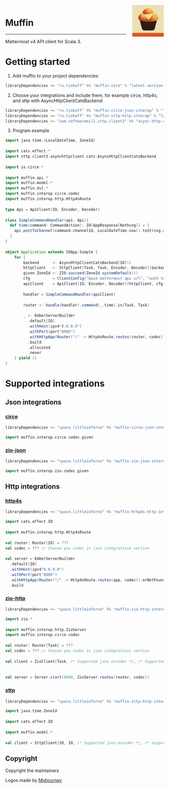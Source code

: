 <img align="right" src="images/logo.png" height="100px" style="padding-left: 20px"/>

# Muffin

----

Mattermost v4 API client for Scala 3.

# Getting started


1. Add muffin to your project dependencies:

```sbt
libraryDependencies += "ru.tinkoff" %% "muffin-core" % "latest version in badge"
```

2. Choose your integrations and include them, 
for example circe, http4s, and sttp with AsyncHttpClientCatsBackend:

```sbt
libraryDependencies += "ru.tinkoff" %% "muffin-circe-json-interop" % "latest version in badge"
libraryDependencies += "ru.tinkoff" %% "muffin-sttp-http-interop" % "latest version in badge"
libraryDependencies += "com.softwaremill.sttp.client3" %% "async-http-client-backend-cats" % "3.7.6"
```

3. Program example

```scala
import java.time.{LocalDateTime, ZoneId}

import cats.effect.*
import sttp.client3.asynchttpclient.cats.AsyncHttpClientCatsBackend

import io.circe.*

import muffin.api.*
import muffin.model.*
import muffin.dsl.*
import muffin.interop.circe.codec
import muffin.interop.http.Http4sRoute

type Api = ApiClient[IO, Encoder, Decoder]

class SimpleCommandHandler(api: Api){
  def time(command: CommandAction): IO[AppResponse[Nothing]] = {
    api.postToChannel(command.channelId, LocalDateTime.now().toString.some).as(ok)
  }
}

object Application extends IOApp.Simple {
    for {
        backend      <- AsyncHttpClientCatsBackend[IO]()
        httpClient   <- SttpClient[Task, Task, Encoder, Decoder](backend)
        given ZoneId <- ZIO.succeed(ZoneId.systemDefault())
        cfg          = ClientConfig("base mattermost api url", "auth token", "bot name", "your service base url")
        apiClient    = ApiClient[IO, Encoder, Decoder](httpClient, cfg)(codec)
      
        handler = SimpleCommandHandler(apiClient)
      
        router <- handle(handler).command(_.time).in[Task, Task]
      
        _ <- EmberServerBuilder
          .default[IO]
          .withHost(ipv4"0.0.0.0")
          .withPort(port"8080")
          .withHttpApp(Router("/" -> Http4sRoute.routes(router, codec)).orNotFound)
          .build
          .allocated
          .never
    } yield ()
}
```

# Supported integrations

## Json integrations

### [circe](https://github.com/circe/circe)

```sbt
libraryDependencies += "space.littleinferno" %% "muffin-circe-json-interop" % "latest version in badge"
```

```scala
import muffin.interop.circe.codec.given
```

### [zio-json](https://github.com/zio/zio-json)

```sbt
libraryDependencies += "space.littleinferno" %% "muffin-zio-json-interop" % "latest version in badge"
```

```scala
import muffin.interop.zio.codec.given
```

## Http integrations

### [http4s](https://github.com/http4s/http4s)

```sbt
libraryDependencies += "space.littleinferno" %% "muffin-http4s-http-interop" % "latest version in badge"
```

```scala
import cats.effect.IO

import muffin.interop.http.Http4sRoute

val router: Router[IO] = ???
val codec = ??? // Choose you codec in json integrations section

val server = EmberServerBuilder
  .default[IO]
  .withHost(ipv4"0.0.0.0")
  .withPort(port"8080")
  .withHttpApp(Router("/" -> Http4sRoute.routes(app, codec)).orNotFound)
  .build
```

### [zio-http](https://github.com/dream11/zio-http)

```sbt
libraryDependencies += "space.littleinferno" %% "muffin-zio-http-interop" % "latest version in badge"
```

```scala
import zio.*

import muffin.interop.http.ZioServer
import muffin.interop.circe.codec

val router: Router[Task] = ???
val codec = ??? // Choose you codec in json integrations section

val client = ZioClient[Task, /* Supported json encoder */, /* Supported json decoder */](codec)


val server = Server.start(8080, ZioServer.routes(router, codec))
```

### [sttp](https://github.com/softwaremill/sttp)

```sbt
libraryDependencies += "space.littleinferno" %% "muffin-sttp-http-interop" % "latest version in badge"
```

```scala
import java.time.ZoneId

import cats.effect.IO

import muffin.model.*

val client = SttpClient[IO, IO, /* Supported json encoder */, /* Supported json decoder */](backend, codec)
```

## Copyright

Copyright the maintainers

Logos made by [Midjourney](https://discord.com/channels/662267976984297473/976997500349186119/1016053747639656498)
